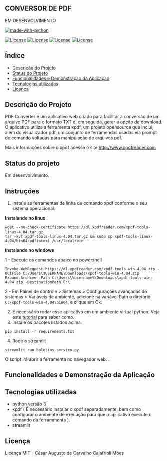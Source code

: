 ## CONVERSOR DE PDF

EM DESENVOLVIMENTO

[![made-with-python](https://img.shields.io/badge/Made%20with-Python-1f425f.svg)](https://www.python.org/)

[![License](https://img.shields.io/github/license/cesarcalafrioli/PDF_CONVERTER)](https://shields.io/)
[![License](https://img.shields.io/github/issues/cesarcalafrioli/PDF_CONVERTER)](https://shields.io/)
[![License](https://img.shields.io/github/forks/cesarcalafrioli/PDF_CONVERTER)](https://shields.io/)
[![License](https://img.shields.io/github/stars/cesarcalafrioli/PDF_CONVERTER)](https://shields.io/)

## Índice 

* [Descrição do Projeto](#descrição-do-projeto)
* [Status do Projeto](#status-do-projeto)
* [Funcionalidades e Demonstração da Aplicação](#funcionalidades-e-demonstração-da-aplicação)
* [Tecnologias utilizadas](#tecnologias-utilizadas)
* [Licença](#licença)

## Descrição do Projeto

PDF Converter é um aplicativo web criado para facilitar a conversão de um arquivo PDF para o formato TXT e, em seguida, gerar a opção de download. O aplicativo utiliza a ferramenta xpdf, um projeto opensource que inclui, além do visualizador pdf, um conjunto de ferramendas usadas via prompt de comando voltadas para manipulação de arquivos pdf.

Mais informações sobre o xpdf acesse o site http://www.xpdfreader.com

## Status do projeto

Em desenvolvimento.

## Instruções

1. Instale as ferramentas de linha de comando xpdf conforme o seu sistema operacional.

 **Instalando no linux**

```
wget --no-check-certificate https://dl.xpdfreader.com/xpdf-tools-linux-4.04.tar.gz
tar -xvf xpdf-tools-linux-4.04.tar.gz && sudo cp xpdf-tools-linux-4.04/bin64/pdftotext /usr/local/bin
```

**Instalando no windows**

1 - Execute os comandos abaixo no powershell
```
Invoke-WebRequest https://dl.xpdfreader.com/xpdf-tools-win-4.04.zip -OutFile C:\Users\$USERNAME\Downloads\xpdf-tools-win-4.04.zip
Expand-Archive -Path C:\Users\%username%\Downloads\xpdf-tools-win-4.04.zip -DestinationPath C:\
```
2 - Em Painel de controle > Sistemas > Configurações avançadas do sistemas > Variáveis de ambiente, adicione na variável Path o diretório ```C:\xpdf-tools-win-4.04\bin64```, e clique em Ok.


2. É necessário rodar esse aplicativo em um ambiente virtual python. Veja este [tutorial](https://github.com/cesarcalafrioli/tutorial-ambiente-virtual-python) para saber como.
3. Instale os pacotes listados acima.
```
pip install -r requirements.txt
```
4. Rode o streamlit
```
streamlit run boletins_servico.py
```

O script irá abrir a ferramenta no navegador web.
.

## Funcionalidades e Demonstração da Aplicação



## Tecnologias utilizadas

- python versão 3
- xpdf ( É necessário instalar o xpdf separadamente, bem como configurar o ambiente de execução para que o aplicativo execute o comando da ferrammenta ).
- streamlit


## Licença

Licença MIT - César Augusto de Carvalho Calafrioli Móes
